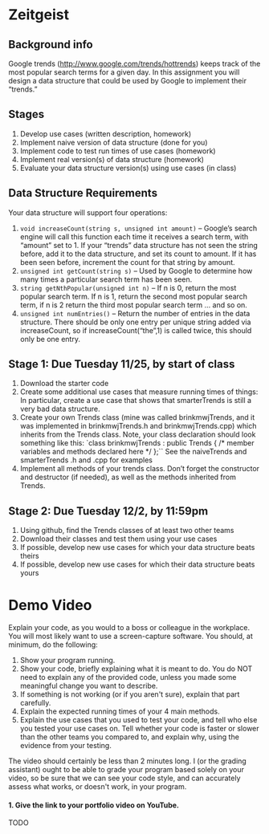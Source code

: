 ﻿Zeitgeist
=======

Background info
---------------
Google trends (http://www.google.com/trends/hottrends) keeps track of the most popular search terms for a given day.  In this assignment you will design a data structure that could be used by Google to implement their “trends.”

Stages
------

1. Develop use cases (written description, homework)
2. Implement naive version of data structure (done for you)
3. Implement code to test run times of use cases (homework)
4. Implement real version(s) of data structure (homework)
5. Evaluate your data structure version(s) using use cases (in class)

Data Structure Requirements
------------
Your data structure will support four operations:

1.	`void increaseCount(string s, unsigned int amount)` – Google’s search engine will call this function each time it receives a search term, with “amount” set to 1. If your “trends” data structure has not seen the string before, add it to the data structure, and set its count to amount. If it has been seen before, increment the count for that string by amount.
2.	`unsigned int getCount(string s)` – Used by Google to determine how many times a particular search term has been seen.
3.	`string getNthPopular(unsigned int n)` – If n is 0, return the most popular search term. If n is 1, return the second most popular search term, if n is 2 return the third most popular search term … and so on.
4.	`unsigned int numEntries()` – Return the number of entries in the data structure. There should be only one entry per unique string added via increaseCount, so if increaseCount(“the”,1) is called twice, this should only be one entry.

Stage 1: Due Tuesday 11/25, by start of class
--------------------------------------
1. Download the starter code
2. Create some additional use cases that measure running times of things: In particular, create a use case that shows that smarterTrends is still a very bad data structure.
2. Create your own Trends class (mine was called brinkmwjTrends, and it was implemented in brinkmwjTrends.h and brinkmwjTrends.cpp) which inherits from the Trends class. Note, your class declaration should look something like this: 
`class brinkmwjTrends : public Trends { 
/* member variables and methods declared here */ 
};``
See the naiveTrends and smarterTrends .h and .cpp for examples
3. Implement all methods of your trends class. Don’t forget the constructor and destructor (if needed), as well as the methods inherited from Trends.

Stage 2: Due Tuesday 12/2, by 11:59pm
-------------------------------------
1. Using github, find the Trends classes of at least two other teams
2. Download their classes and test them using your use cases
3. If possible, develop new use cases for which your data structure beats theirs
4. If possible, develop new use cases for which their data structure beats yours

Demo Video
=========

Explain your code, as you would to a boss or colleague in the workplace. You will most likely want to use a screen-capture software. You should, at minimum, do the following:

1. Show your program running.
2. Show your code, briefly explaining what it is meant to do. You do NOT need to explain any of the provided code, unless you made some meaningful change you want to describe.
3. If something is not working (or if you aren't sure), explain that part carefully.
4. Explain the expected running times of your 4 main methods.
5. Explain the use cases that you used to test your code, and tell who else you tested your use cases on. Tell whether your code is faster or slower than the other teams you compared to, and explain why, using the evidence from your testing.

The video should certainly be less than 2 minutes long. I (or the grading assistant) ought to be able to grade your program based solely on your video, so be sure that we can see your code style, and can accurately assess what works, or doesn't work, in your program. 

#### 1. Give the link to your portfolio video on YouTube.

TODO
